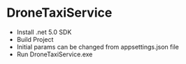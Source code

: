 # DroneTaxiService

- Install .net 5.0 SDK
- Build Project
- Initial params can be changed from appsettings.json file
- Run DroneTaxiService.exe
